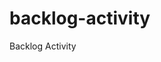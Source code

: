 backlog-activity
==============================================================================

Backlog Activity

